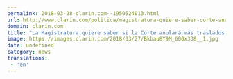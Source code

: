```yaml
---
permalink: 2018-03-28-clarin.com--1950524013.html
url: http://www.clarin.com/politica/magistratura-quiere-saber-corte-anulara-traslados-jueces_0_S1Y7NIF5G.html
domain: clarin.com
title: "La Magistratura quiere saber si la Corte anulará más traslados de jueces"
image: https://images.clarin.com/2018/03/27/Bkbau8Y9M_600x338__1.jpg
date: undefined
category: news
translations: 
 - 'en'
---
```


